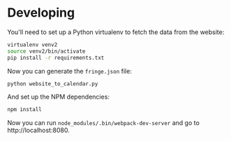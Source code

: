 # Developing
You'll need to set up a Python virtualenv to fetch the data from the website:
```bash
virtualenv venv2
source venv2/bin/activate
pip install -r requirements.txt
```

Now you can generate the `fringe.json` file:
```bash
python website_to_calendar.py
```

And set up the NPM dependencies:
```bash
npm install
```

Now you can run `node_modules/.bin/webpack-dev-server` and go to http://localhost:8080.
